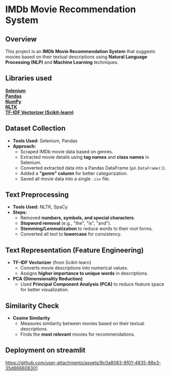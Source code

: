 #  IMDb Movie Recommendation System  

##  Overview  
This project is an **IMDb Movie Recommendation System** that suggests movies based on their textual descriptions using **Natural Language Processing (NLP)** and **Machine Learning** techniques. 

## Libraries used
<a href="https://selenium.dev/documentation/" target="_blank"><b>Selenium</b></a><br>
<a href="https://pandas.pydata.org/docs/" target="_blank"><b>Pandas</b></a><br>
<a href="https://numpy.org/doc/stable/" target="_blank"><b>NumPy</b></a><br>
<a href="https://www.nltk.org/" target="_blank"><b>NLTK</b></a><br>
<a href="https://scikit-learn.org/stable/modules/generated/sklearn.feature_extraction.text.TfidfVectorizer.html" target="_blank"><b>TF-IDF Vectorizer (Scikit-learn)</b></a><br>

##  Dataset Collection  
- **Tools Used:** Selenium, Pandas  
- **Approach:**  
  - Scraped IMDb movie data based on genres.  
  - Extracted movie details using **tag names** and **class names** in Selenium.  
  - Converted extracted data into a Pandas DataFrame (`pd.DataFrame()`).  
  - Added a **"genre" column** for better categorization.  
  - Saved all movie data into a single `.csv` file.  

##  Text Preprocessing  
- **Tools Used:** NLTK, SpaCy  
- **Steps:**  
  - Removed **numbers, symbols, and special characters**.  
  - **Stopword removal** (e.g., "the", "is", "and").  
  - **Stemming/Lemmatization** to reduce words to their root forms.  
  - Converted all text to **lowercase** for consistency.  

##  Text Representation (Feature Engineering)  
- **TF-IDF Vectorizer** (from Scikit-learn)  
  - Converts movie descriptions into numerical values.  
  - Assigns **higher importance to unique words** in descriptions.  
- **PCA (Dimensionality Reduction)**  
  - Used **Principal Component Analysis (PCA)** to reduce feature space for better visualization.  

##  Similarity Check  
- **Cosine Similarity**  
  - Measures similarity between movies based on their textual descriptions.  
  - Finds the **most relevant** movies for recommendations.  

##  Deployment on streamlit 

https://github.com/user-attachments/assets/9c0a8083-8f01-4835-88e3-35d666608301

